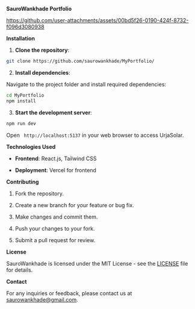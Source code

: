 **SauroWankhade Portfolio**

https://github.com/user-attachments/assets/00bd5f26-0190-424f-8732-f096d3080938


**Installation**

1.  **Clone the repository**:
``` bash
git clone https://github.com/saurowankhade/MyPortfolio/
```

2.  **Install dependencies**:

Navigate to the project folder and install required dependencies:
```bash
cd MyPortfolio
npm install
```
3.  **Start the development server**:
``` bash
npm run dev
```
Open ```  http://localhost:5137 ``` in your web browser to access UrjaSolar.

**Technologies Used**

-   **Frontend**: React.js, Tailwind CSS

-   **Deployment**: Vercel for frontend

**Contributing**


1.  Fork the repository.

2.  Create a new branch for your feature or bug fix.

3.  Make changes and commit them.

4.  Push your changes to your fork.

5.  Submit a pull request for review.

**License**

SauroWankhade is licensed under the MIT License - see the [LICENSE](LICENSE)
file for details.

**Contact**

For any inquiries or feedback, please contact us at
saurowankhade@gmail.com.
